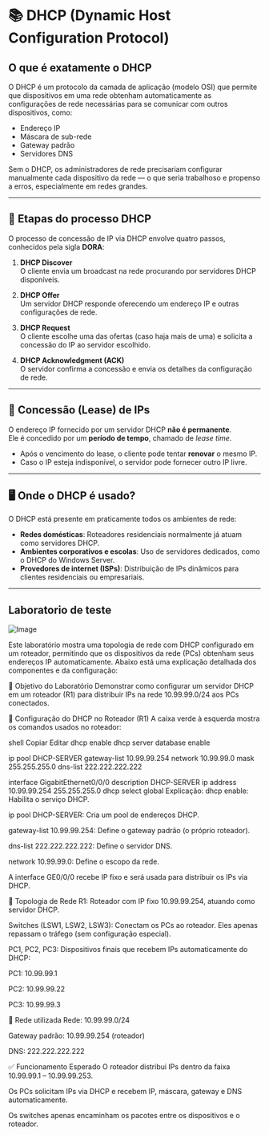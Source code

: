 # 📚 DHCP (Dynamic Host Configuration Protocol)

## O que é exatamente o DHCP

O DHCP é um protocolo da camada de aplicação (modelo OSI) que permite que dispositivos em uma rede obtenham automaticamente as configurações de rede necessárias para se comunicar com outros dispositivos, como:

- Endereço IP
- Máscara de sub-rede
- Gateway padrão
- Servidores DNS

Sem o DHCP, os administradores de rede precisariam configurar manualmente cada dispositivo da rede — o que seria trabalhoso e propenso a erros, especialmente em redes grandes.

---

## 🔁 Etapas do processo DHCP 

O processo de concessão de IP via DHCP envolve quatro passos, conhecidos pela sigla **DORA**:

1. **DHCP Discover**  
   O cliente envia um broadcast na rede procurando por servidores DHCP disponíveis.

2. **DHCP Offer**  
   Um servidor DHCP responde oferecendo um endereço IP e outras configurações de rede.

3. **DHCP Request**  
   O cliente escolhe uma das ofertas (caso haja mais de uma) e solicita a concessão do IP ao servidor escolhido.

4. **DHCP Acknowledgment (ACK)**  
   O servidor confirma a concessão e envia os detalhes da configuração de rede.

---

## 📆 Concessão (Lease) de IPs

O endereço IP fornecido por um servidor DHCP **não é permanente**.  
Ele é concedido por um **período de tempo**, chamado de *lease time*.

- Após o vencimento do lease, o cliente pode tentar **renovar** o mesmo IP.
- Caso o IP esteja indisponível, o servidor pode fornecer outro IP livre.

---

## 🖥️ Onde o DHCP é usado?

O DHCP está presente em praticamente todos os ambientes de rede:

- **Redes domésticas**: Roteadores residenciais normalmente já atuam como servidores DHCP.
- **Ambientes corporativos e escolas**: Uso de servidores dedicados, como o DHCP do Windows Server.
- **Provedores de internet (ISPs)**: Distribuição de IPs dinâmicos para clientes residenciais ou empresariais.
---

## Laboratorio de teste 

![Image](https://github.com/user-attachments/assets/74c38704-6194-435e-88cc-3fb79b64609e)

Este laboratório mostra uma topologia de rede com DHCP configurado em um roteador, permitindo que os dispositivos da rede (PCs) obtenham seus endereços IP automaticamente. Abaixo está uma explicação detalhada dos componentes e da configuração:

🧠 Objetivo do Laboratório
Demonstrar como configurar um servidor DHCP em um roteador (R1) para distribuir IPs na rede 10.99.99.0/24 aos PCs conectados.

📌 Configuração do DHCP no Roteador (R1)
A caixa verde à esquerda mostra os comandos usados no roteador:

shell
Copiar
Editar
dhcp enable
dhcp server database enable

ip pool DHCP-SERVER
 gateway-list 10.99.99.254
 network 10.99.99.0 mask 255.255.255.0
 dns-list 222.222.222.222

interface GigabitEthernet0/0/0
 description DHCP-SERVER
 ip address 10.99.99.254 255.255.255.0
 dhcp select global
Explicação:
dhcp enable: Habilita o serviço DHCP.

ip pool DHCP-SERVER: Cria um pool de endereços DHCP.

gateway-list 10.99.99.254: Define o gateway padrão (o próprio roteador).

dns-list 222.222.222.222: Define o servidor DNS.

network 10.99.99.0: Define o escopo da rede.

A interface GE0/0/0 recebe IP fixo e será usada para distribuir os IPs via DHCP.

🔌 Topologia de Rede
R1: Roteador com IP fixo 10.99.99.254, atuando como servidor DHCP.

Switches (LSW1, LSW2, LSW3): Conectam os PCs ao roteador. Eles apenas repassam o tráfego (sem configuração especial).

PC1, PC2, PC3: Dispositivos finais que recebem IPs automaticamente do DHCP:

PC1: 10.99.99.1

PC2: 10.99.99.22

PC3: 10.99.99.3

📡 Rede utilizada
Rede: 10.99.99.0/24

Gateway padrão: 10.99.99.254 (roteador)

DNS: 222.222.222.222

✅ Funcionamento Esperado
O roteador distribui IPs dentro da faixa 10.99.99.1 – 10.99.99.253.

Os PCs solicitam IPs via DHCP e recebem IP, máscara, gateway e DNS automaticamente.

Os switches apenas encaminham os pacotes entre os dispositivos e o roteador.

